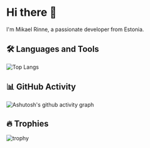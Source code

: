 # Hi there 👋

I'm Mikael Rinne, a passionate developer from Estonia.

## 🛠️ Languages and Tools
![Top Langs](https://github-readme-stats.vercel.app/api/top-langs/?username=rorychatt&hide=html&layout=compact)


## 📊 GitHub Activity
![Ashutosh's github activity graph](https://github-readme-activity-graph.cyclic.app/graph?username=rorychatt&theme=react-dark)


## 🔥 Trophies
![trophy](https://github-profile-trophy.vercel.app/?username=rorychatt&theme=onedark)
